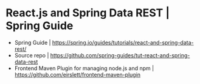 # React.js and Spring Data REST | Spring Guide

- Spring Guide | https://spring.io/guides/tutorials/react-and-spring-data-rest/
- Source repo | https://github.com/spring-guides/tut-react-and-spring-data-rest
- Frontend Maven Plugin for managing node.js and npm | https://github.com/eirslett/frontend-maven-plugin
